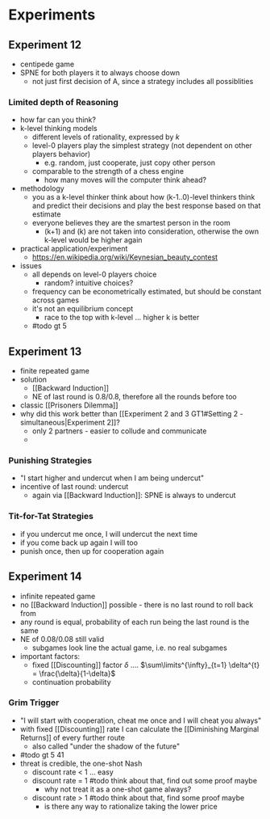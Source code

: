 # Experiments
## Experiment 12
- centipede game
- SPNE for both players it to always choose down
	- not just first decision of A, since a strategy includes all possiblities

### Limited depth of Reasoning
- how far can you think?
- k-level thinking models
	- different levels of rationality, expressed by $k$
	- level-0 players play the simplest strategy (not dependent on other players behavior)
		- e.g. random, just cooperate, just copy other person
	- comparable to the strength of a chess engine
		- how many moves will the computer think ahead?
- methodology
	- you as a k-level thinker think about how (k-1..0)-level thinkers think and predict their decisions and play the best response based on that estimate
	- everyone believes they are the smartest person in the room
		- (k+1) and (k) are not taken into consideration, otherwise the own k-level would be higher again
- practical application/experiment
	- https://en.wikipedia.org/wiki/Keynesian_beauty_contest
- issues
	- all depends on level-0 players choice
		- random? intuitive choices? 
	- frequency can be econometrically estimated, but should be constant across games
	- it's not an equilibrium concept
		- race to the top with k-level ... higher k is better
	- #todo gt 5 

## Experiment 13
- finite repeated game
- solution
	- [[Backward Induction]]
	- NE of last round is 0.8/0.8, therefore all the rounds before too
- classic [[Prisoners Dilemma]]
- why did this work better than [[Experiment 2 and 3 GT1#Setting 2 - simultaneous|Experiment 2]]?
	- only 2 partners - easier to collude and communicate
	- 
### Punishing Strategies
- "I start higher and undercut when I am being undercut"
- incentive of last round: undercut
	- again via [[Backward Induction]]: SPNE is always to undercut

### Tit-for-Tat Strategies
- if you undercut me once, I will undercut the next time
- if you come back up again I will too
- punish once, then up for cooperation again

## Experiment 14
- infinite repeated game
- no [[Backward Induction]] possible - there is no last round to roll back from
- any round is equal, probability of each run being the last round is the same
- NE of 0.08/0.08 still valid
	- subgames look line the actual game, i.e. no real subgames
- important factors:
	- fixed [[Discounting]] factor $\delta$ .... $\sum\limits^{\infty}_{t=1} \delta^{t} = \frac{\delta}{1-\delta}$
	- continuation probability

### Grim Trigger
- "I will start with cooperation, cheat me once and I will cheat you always"
- with fixed [[Discounting]] rate I can calculate the [[Diminishing Marginal Returns]] of every further route
	- also called "under the shadow of the future"
- #todo gt 5 41
- threat is credible, the one-shot Nash
	- discount rate < 1 ... easy
	- discount rate = 1 #todo think about that, find out some proof maybe
		- why not treat it as a one-shot game always?
	- discount rate > 1 #todo think about that, find some proof maybe
		- is there any way to rationalize taking the lower price
